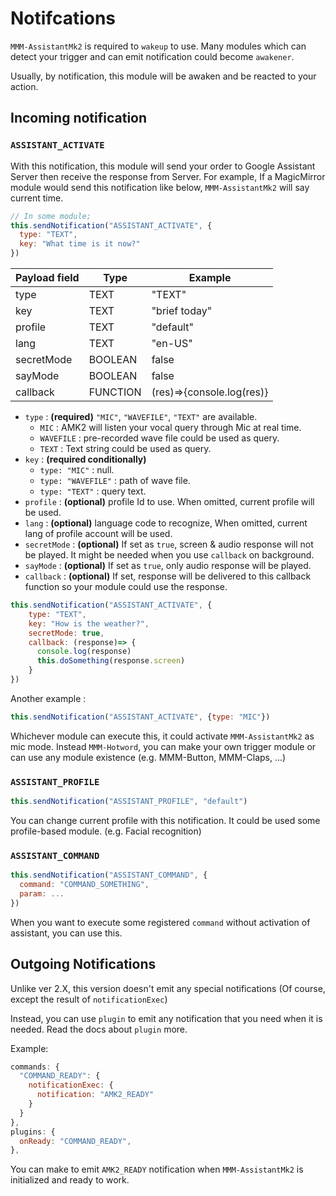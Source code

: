  
# Notifcations
`MMM-AssistantMk2` is required to `wakeup` to use. Many modules which can detect your trigger and can emit notification could become `awakener`.

Usually, by notification, this module will be awaken and be reacted to your action.

## Incoming notification
### **`ASSISTANT_ACTIVATE`**
With this notification, this module will send your order to Google Assistant Server then receive the response from Server.
For example, If a MagicMirror module would send this notification like below, `MMM-AssistantMk2` will say current time.
```js
// In some module;
this.sendNotification("ASSISTANT_ACTIVATE", {
  type: "TEXT",
  key: "What time is it now?"
})
```

|Payload field |Type |Example
|---|---|---
|type |TEXT | "TEXT"
|key |TEXT | "brief today"
|profile |TEXT | "default"
|lang |TEXT | "en-US"
|secretMode |BOOLEAN | false
|sayMode |BOOLEAN | false
|callback |FUNCTION | (res)=>{console.log(res)}

- `type` : **(required)** `"MIC"`, `"WAVEFILE"`, `"TEXT"` are available.
  - `MIC` : AMK2 will listen your vocal query through Mic at real time.
  - `WAVEFILE` : pre-recorded wave file could be used as query.
  - `TEXT` : Text string could be used as query.
- `key` : **(required conditionally)**
  - `type: "MIC"` : null.
  - `type: "WAVEFILE"` : path of wave file.
  - `type: "TEXT"` : query text.
- `profile` : **(optional)** profile Id to use. When omitted, current profile will be used.
- `lang` : **(optional)** language code to recognize, When omitted, current lang of profile account will be used.
- `secretMode` : **(optional)** If set as `true`, screen & audio response will not be played. It might be needed when you use `callback` on background.
- `sayMode` : **(optional)** If set as `true`, only audio response will be played.
- `callback` : **(optional)** If set, response will be delivered to this callback function so your module could use the response.
```js
this.sendNotification("ASSISTANT_ACTIVATE", {
    type: "TEXT",
    key: "How is the weather?",
    secretMode: true,
    callback: (response)=> {
      console.log(response)
      this.doSomething(response.screen)
    }
})
```

Another example :
```js
this.sendNotification("ASSISTANT_ACTIVATE", {type: "MIC"})
```
Whichever module can execute this, it could activate `MMM-AssistantMk2` as mic mode. Instead `MMM-Hotword`, you can make your own trigger module or can use any module existence (e.g. MMM-Button, MMM-Claps, ...)

### **`ASSISTANT_PROFILE`**
```js
this.sendNotification("ASSISTANT_PROFILE", "default")
```
You can change current profile with this notification. It could be used some profile-based module. (e.g. Facial recognition)

### **`ASSISTANT_COMMAND`**
```js
this.sendNotification("ASSISTANT_COMMAND", {
  command: "COMMAND_SOMETHING",
  param: ...
})
```
When you want to execute some registered `command` without activation of assistant, you can use this.


## Outgoing Notifications
Unlike ver 2.X, this version doesn't emit any special notifications (Of course, except the result of `notificationExec`)

Instead, you can use `plugin` to emit any notification that you need when it is needed. Read the docs about `plugin` more.

Example:
```js
commands: {
  "COMMAND_READY": {
    notificationExec: {
      notification: "AMK2_READY"
    }
  }
},
plugins: {
  onReady: "COMMAND_READY",
},
```
You can make to emit `AMK2_READY` notification when `MMM-AssistantMk2` is initialized and ready to work.
